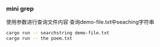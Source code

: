 ### mini grep
使用参数进行查询文件内容
查询demo-file.txt中seaching字符串
```bash
cargo run -- searchstring demo-file.txt
cargo run -- the poem.txt
```